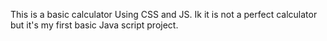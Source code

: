 This is a basic calculator Using CSS and JS. Ik it is not a perfect calculator but it's my first basic Java script project.
